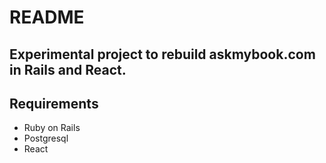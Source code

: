 # README

## Experimental project to rebuild askmybook.com in Rails and React.

## Requirements

* Ruby on Rails
* Postgresql
* React
